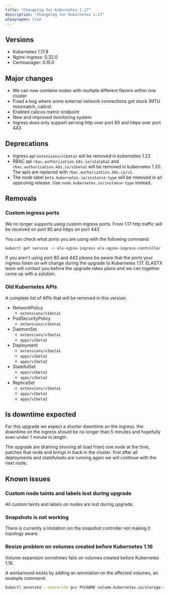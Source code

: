 ```yaml
---
title: "Changelog for Kubernetes 1.17"
description: "Changelog for Kubernetes 1.17"
alwaysopen: true
---
```


## Versions

* Kubernetes 1.17.9
* Nginx-ingress: 0.32.0
* Certmanager: 0.15.0

## Major changes

* We can now combine nodes with multiple different flavors within one cluster
* Fixed a bug where some external network connections got stuck (MTU missmatch, calico)
* Enabled calicos metric endpoint
* New and improved monitoring system
* Ingress does only support serving http over port 80 and https over port 443

## Deprecations

* Ingress api `extensions/v1beta1` will be removed in kubernetes 1.22
* RBAC api `rbac.authorization.k8s.io/v1alpha1` and `rbac.authorization.k8s.io/v1beta1` will be removed in kubernetes 1.20. The apis are replaced with `rbac.authorization.k8s.io/v1`.
* The node label `beta.kubernetes.io/instance-type` will be rmeoved in an uppcomig release. Use `node.kubernetes.io/instance-type` instead.

## Removals

### Custom ingress ports

We no longer supports using custom ingress ports. From 1.17 http traffic will be received on port 80 and https on port 443

You can check what ports you are using with the following command:

```bash
kubectl get service -n elx-nginx-ingress elx-nginx-ingress-controller
```

If you aren't using port 80 and 443 please be aware that the ports your ingress listen on will change during the upgrade to Kubernetes 1.17. ELASTX team will contact you before the upgrade takes place and we can together come up with a solution.

### Old Kubernetes APIs

A complete list of APIs that will be removed in this version:

* NetworkPolicy
  * `extensions/v1beta1`
* PodSecurityPolicy
  * `extensions/v1beta1`
* DaemonSet
  * `extensions/v1beta1`
  * `apps/v1beta2`
* Deployment
  * `extensions/v1beta1`
  * `apps/v1beta1`
  * `apps/v1beta2`
* StatefulSet
  * `apps/v1beta1`
  * `apps/v1beta2`
* ReplicaSet
  * `extensions/v1beta1`
  * `apps/v1beta1`
  * `apps/v1beta2`

## Is downtime expected

For this upgrade we expect a shorter downtime on the ingress. the downtime on the ingress should be no longer than 5 minutes and hopefully even under 1 minute in length.

The upgrade are draining (moving all load from) one node at the time, patches that node and brings in back in the cluster. first after all deployments and statefulsets are running again we will continue with the next node.

## Known issues

### Custom node taints and labels lost during upgrade

All custom taints and labels on nodes are lost during upgrade.

### Snapshots is not working

There is currently a limitation ion the snapshot controller not making it topology aware.

### Resize problem on volumes created before Kubernetes 1.16

Volume expansion sometimes fails on volumes created before Kubernetes 1.16.

A workaround exists by adding an annotation on the affected volumes, an example command:

```bash
kubectl annotate --overwrite pvc PVCNAME volume.kubernetes.io/storage-resizer=cinder.csi.openstack.org
```
